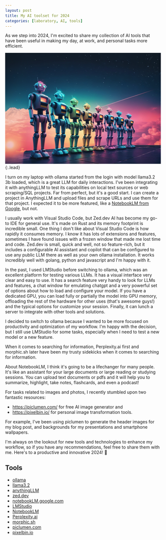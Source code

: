 ```yaml
---
layout: post
title: My AI toolset for 2024
categories: [laboratory, AI, tools]
---
```


As we step into 2024, I'm excited to share my collection of AI tools that have been useful
 in making my day, at work, and personal tasks more efficient.

![Sunrise of Robots](/assets/img/robots.png){:.lead}

I turn on my laptop with ollama started from the login with model llama3.2 3b loaded, which is a great LLM
 for daily interactions. I've been integrating it with anythingLLM to test its
 capabilities on local text sources or web scraping/SQL projects.  Far from perfect, but it's a good start.
 I can create a project in AnythingLLM and upload files and scrape URLs and use them for that project. I expected it to be more featured, like a [NotebookLM from Google](https://notebooklm.google.com/), but not.

I usually work with Visual Studio Code, but Zed.dev AI has become my go-to IDE for general use. It's made on Rust and its memory footprint is incredible small.
One thing I don't like about Visual Studio Code is how rapidly it consumes memory. I know it has lots of extensions and features, sometimes I have found issues with a frozen window that made me lost time and code.
Zed.dev is small, quick and well, not so feature-rich, but it includes a configurable AI assistant and copilot that can be configured to use any public LLM there as well as your own ollama installation. It works
incredibly well with golang, python and javascript and I'm happy with it.

In the past, I used LMStudio before switching to ollama, which was an excellent platform for
testing various LLMs. It has a visual interface very clear and easy to use.  It has a search feature very handy to look for LLMs and features, a chat window for emulating chatgpt and a very powerful set of options about how to load and configure your model.  If you have a dedicated GPU, you can load fully or partially the model into GPU memory, offloading the rest of the hardware for other uses (that's awesome guys!) and the typical options for customize your session.
Finally, it can lunch a server to integrate with other tools and solutions.

I decided to switch to ollama because I wanted to be more focused on productivity and optimization of my workflow.  I'm happy with the decision, but I still use LMStudio for some tasks, especially when I need to test a new model or a new feature.

When it comes to searching for information, Perplexity.ai first and morphic.sh later have been my trusty sidekicks when it comes
to searching for information.

About NotebookLM, I think it's going to be a lifechanger for many people.  It's like an assistant for your large documents or large reading or studying sessions.  You can upload text documents or pdfs and it will help you to summarize, highlight, take notes, flashcards, and even a podcast!

For tasks related to images and photos, I recently stumbled upon two fantastic resources:
* https://piclumen.com/ for free AI image generator and
* https://pixelbin.io/ for personal image transformation tools.

For example, I've been using piclumen to generate the header images for my blog post, and backgrounds for my presentations and smartphone wallpapers.

I'm always on the lookout for new tools and technologies to enhance my workflow, so if you have any
 recommendations, feel free to share them with me. Here's to a productive and innovative 2024! 🚀

## Tools

- [ollama](https://ollama.com)
- [llama3.2](https://huggingface.co/meta-llama/Llama-3.2-3B)
- [anythingLLM](https://anythingLLM.com)
- [zed.dev](https://zed.dev)
- [notebookLM.google.com](https://notebookLM.google.com)
- [LMStudio](https://LMStudio.ai)
- [NotebookLM](https://notebookLM.google.com)
- [Perplexity.ai](https://Perplexity.ai)
- [morphic.sh](https://morphic.sh)
- [piclumen.com](https://piclumen.com)
- [pixelbin.io](https://pixelbin.io)
